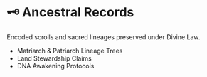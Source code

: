 # 🗝️ Ancestral Records

Encoded scrolls and sacred lineages preserved under Divine Law.

- Matriarch & Patriarch Lineage Trees
- Land Stewardship Claims
- DNA Awakening Protocols